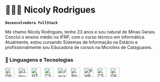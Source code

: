   # 👩🏻‍💻 Nicoly Rodrigues

**`Desenvolvedora FullStack`**


Me chamo Nicoly Rodrigues, tenho 23 anos e sou natural de Minas Gerais. Concluí o ensino médio no IFRP, com o curso técnico em informática. Atualmente, estou cursando Sistemas de Informação na Estácio e profissionalmente sou Educadora de cursos na Microlins de Cataguases. 


### 🤖 Linguagens e Tecnologias



<img align="left" alt="Git" width="30px" style="padding-right:10px;" src="https://cdn.jsdelivr.net/gh/devicons/devicon/icons/git/git-original.svg" />
<img align="left" alt="Linux" width="30px" style="padding-right:10px;" src="https://cdn.jsdelivr.net/gh/devicons/devicon/icons/linux/linux-original.svg" />
<img align="left" alt="HTML" width="30px" style="padding-right:10px;" src="https://cdn.jsdelivr.net/gh/devicons/devicon/icons/html5/html5-plain.svg" />
<img align="left" alt="CSS" width="30px" style="padding-right:10px;" src="https://cdn.jsdelivr.net/gh/devicons/devicon/icons/css3/css3-plain.svg" />
<img align="left" alt="JavaScript" width="30px" style="padding-right:10px;" src="https://cdn.jsdelivr.net/gh/devicons/devicon/icons/javascript/javascript-plain.svg" />

<img align="left" alt="NodeJS" width="30px" style="padding-right:10px;" src="https://cdn.jsdelivr.net/gh/devicons/devicon/icons/nodejs/nodejs-original.svg" />

<img align="left"  alt="PHP"  title="PHP"  width="30px"  style="padding-right: 10px;" src="https://cdn.jsdelivr.net/gh/devicons/devicon@latest/icons/php/php-original.svg" />

<img  align="left"  alt="CSS" title="CSS" width="30px"  style="padding-right: 10px;" src="https://cdn.jsdelivr.net/gh/devicons/devicon@latest/icons/css3/css3-original.svg" />
<img align="left" alt="GitHub" width="30px" style="padding-right:10px;" src="https://cdn.jsdelivr.net/gh/devicons/devicon/icons/github/github-original.svg" />
<br />
